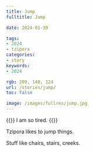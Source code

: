 ```yaml
---
title: Jump
fulltitle: Jump

date: 2024-01-30

tags:
- 2024
- tzipora
categories:
- story
keywords:
- 2024

rgb: 209, 148, 124
url: /stories/jump/
toc: false

image: /images/fullres/jump.jpg
---
```

{{<note caption>}}
I am so tired.
{{</note>}}

Tzipora likes to jump things.

Stuff like chairs, stairs, creeks.